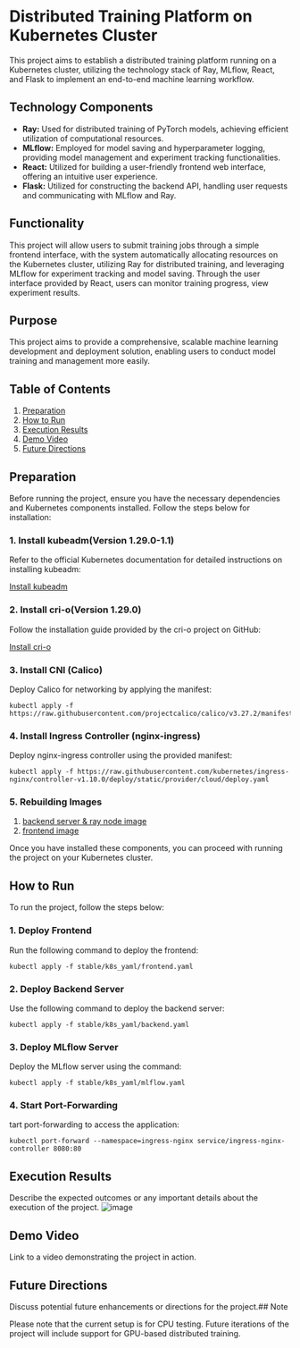 # Distributed Training Platform on Kubernetes Cluster

This project aims to establish a distributed training platform running on a Kubernetes cluster, utilizing the technology stack of Ray, MLflow, React, and Flask to implement an end-to-end machine learning workflow.

## Technology Components

- **Ray:** Used for distributed training of PyTorch models, achieving efficient utilization of computational resources.
- **MLflow:** Employed for model saving and hyperparameter logging, providing model management and experiment tracking functionalities.
- **React:** Utilized for building a user-friendly frontend web interface, offering an intuitive user experience.
- **Flask:** Utilized for constructing the backend API, handling user requests and communicating with MLflow and Ray.

## Functionality

This project will allow users to submit training jobs through a simple frontend interface, with the system automatically allocating resources on the Kubernetes cluster, utilizing Ray for distributed training, and leveraging MLflow for experiment tracking and model saving. Through the user interface provided by React, users can monitor training progress, view experiment results.

## Purpose

This project aims to provide a comprehensive, scalable machine learning development and deployment solution, enabling users to conduct model training and management more easily.
## Table of Contents

1. [Preparation](#preparation)
2. [How to Run](#how-to-run)
3. [Execution Results](#execution-results)
4. [Demo Video](#demo-video)
5. [Future Directions](#future-directions)

## Preparation

Before running the project, ensure you have the necessary dependencies and Kubernetes components installed. Follow the steps below for installation:

### 1. Install kubeadm(Version 1.29.0-1.1)

Refer to the official Kubernetes documentation for detailed instructions on installing kubeadm:

[Install kubeadm](https://kubernetes.io/docs/setup/production-environment/tools/kubeadm/install-kubeadm/)

### 2. Install cri-o(Version 1.29.0)

Follow the installation guide provided by the cri-o project on GitHub:

[Install cri-o](https://github.com/cri-o/cri-o)

### 3. Install CNI (Calico)

Deploy Calico for networking by applying the manifest:

```
kubectl apply -f https://raw.githubusercontent.com/projectcalico/calico/v3.27.2/manifests/calico.yaml
```

### 4. Install Ingress Controller (nginx-ingress)

Deploy nginx-ingress controller using the provided manifest:

```
kubectl apply -f https://raw.githubusercontent.com/kubernetes/ingress-nginx/controller-v1.10.0/deploy/static/provider/cloud/deploy.yaml
```

### 5. Rebuilding Images

1. [backend server & ray node image](./stable/dockerfile) 
2. [frontend image](./test_react)


Once you have installed these components, you can proceed with running the project on your Kubernetes cluster.

## How to Run

To run the project, follow the steps below:

### 1. Deploy Frontend
Run the following command to deploy the frontend:
```
kubectl apply -f stable/k8s_yaml/frontend.yaml
```

### 2. Deploy Backend Server
Use the following command to deploy the backend server:
```
kubectl apply -f stable/k8s_yaml/backend.yaml
```

### 3. Deploy MLflow Server
Deploy the MLflow server using the command:
```
kubectl apply -f stable/k8s_yaml/mlflow.yaml
```
### 4. Start Port-Forwarding
tart port-forwarding to access the application:
```
kubectl port-forward --namespace=ingress-nginx service/ingress-nginx-controller 8080:80
```

## Execution Results

Describe the expected outcomes or any important details about the execution of the project.
![image](https://github.com/mean-world/ray_test/assets/87417974/569c0654-b621-4dc1-80e1-8bfc4a0ac2a6)


## Demo Video

Link to a video demonstrating the project in action.

## Future Directions

Discuss potential future enhancements or directions for the project.## Note

Please note that the current setup is for CPU testing. Future iterations of the project will include support for GPU-based distributed training.

